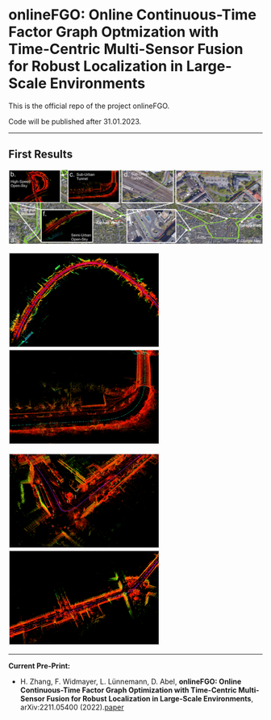 # onlineFGO: Online Continuous-Time Factor Graph Optmization with Time-Centric Multi-Sensor Fusion for Robust Localization in Large-Scale Environments
This is the official repo of the project onlineFGO.

Code will be published after 31.01.2023.

<hr>

## First Results

<img src="materials/full_trajectory.png" alt="Full_Trajectory" title="Optional title">

<p float="left">
  <img src="materials/map_opensky.png" width="300" />
  <img src="materials/map_tunnel.png" width="300" /> 
</p>

<p float="left">
  <img src="materials/map_urban.png" width="300" />
  <img src="materials/map_urban2.png" width="300" />
</p>

<hr>

**Current Pre-Print:** 
  - H. Zhang, F. Widmayer, L. Lünnemann, D. Abel, **onlineFGO: Online Continuous-Time Factor Graph Optimization with Time-Centric Multi-Sensor Fusion for Robust Localization in Large-Scale Environments**, arXiv:2211.05400 (2022).[paper](https://arxiv.org/abs/2211.05400)